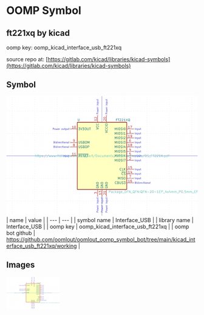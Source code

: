 # OOMP Symbol  
## ft221xq  by kicad  
  
oomp key: oomp_kicad_interface_usb_ft221xq  
  
source repo at: [https://gitlab.com/kicad/libraries/kicad-symbols](https://gitlab.com/kicad/libraries/kicad-symbols)  
## Symbol  
  
[![working.png](working_600.png)](working.png)  
| name | value | 
| --- | --- | 
| symbol name | Interface_USB | 
| library name | Interface_USB | 
| oomp key | oomp_kicad_interface_usb_ft221xq | 
| oomp bot github | https://github.com/oomlout/oomlout_oomp_symbol_bot/tree/main/kicad_interface_usb_ft221xq/working | 
## Images  
  
[![working.png](working_140.png)](working.png)  
